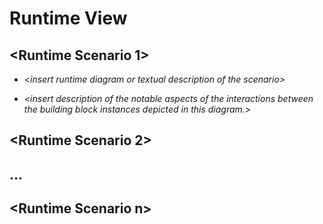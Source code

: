 # Runtime View

## &lt;Runtime Scenario 1>

-   *&lt;insert runtime diagram or textual description of the scenario>*

-   *&lt;insert description of the notable aspects of the interactions
    between the building block instances depicted in this diagram.>*

## &lt;Runtime Scenario 2>

## …

## &lt;Runtime Scenario n>

